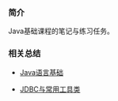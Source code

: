 ### 简介

Java基础课程的笔记与练习任务。

### 相关总结

- [Java语言基础](https://www.yuque.com/smallyu/summary/java-language-foundation)

- [JDBC与常用工具类](https://www.yuque.com/smallyu/summary/jdbc-and-common-tools)